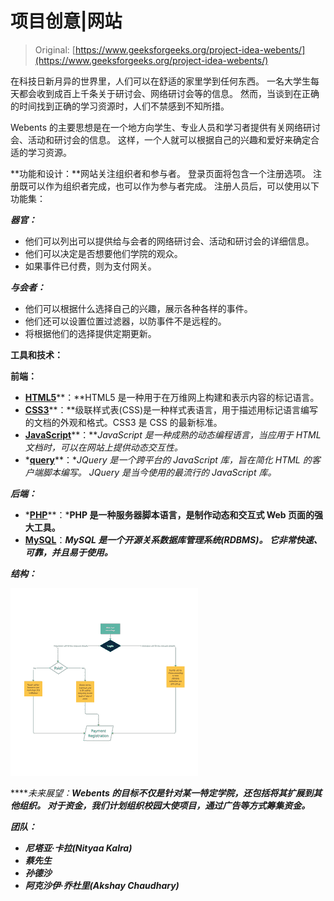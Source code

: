 # 项目创意|网站

> Original: [https://www.geeksforgeeks.org/project-idea-webents/](https://www.geeksforgeeks.org/project-idea-webents/)

在科技日新月异的世界里，人们可以在舒适的家里学到任何东西。 一名大学生每天都会收到成百上千条关于研讨会、网络研讨会等的信息。 然而，当谈到在正确的时间找到正确的学习资源时，人们不禁感到不知所措。

Webents 的主要思想是在一个地方向学生、专业人员和学习者提供有关网络研讨会、活动和研讨会的信息。 这样，一个人就可以根据自己的兴趣和爱好来确定合适的学习资源。

**功能和设计：**网站关注组织者和参与者。 登录页面将包含一个注册选项。 注册既可以作为组织者完成，也可以作为参与者完成。 注册人员后，可以使用以下功能集：

***器官：***

*   他们可以列出可以提供给与会者的网络研讨会、活动和研讨会的详细信息。
*   他们可以决定是否想要他们学院的观众。
*   如果事件已付费，则为支付网关。

***与会者：***

*   他们可以根据什么选择自己的兴趣，展示各种各样的事件。
*   他们还可以设置位置过滤器，以防事件不是远程的。
*   将根据他们的选择提供定期更新。

**工具和技术：**

**前端：**

*   [**HTML5**](https://www.geeksforgeeks.org/html-tutorials/)**：**HTML5 是一种用于在万维网上构建和表示内容的标记语言。
*   [**CSS3**](https://www.geeksforgeeks.org/css-tutorials/)**：**级联样式表(CSS)是一种样式表语言，用于描述用标记语言编写的文档的外观和格式。CSS3 是 CSS 的最新标准。
*   [**JavaScript**](https://www.geeksforgeeks.org/javascript-tutorial/)**：***JavaScript 是一种成熟的动态编程语言，当应用于 HTML 文档时，可以在网站上提供动态交互性。*
*   *[**query**](https://www.geeksforgeeks.org/jquery-tutorials/)**：**JQuery 是一个跨平台的 JavaScript 库，旨在简化 HTML 的客户端脚本编写。 JQuery 是当今使用的最流行的 JavaScript 库。*

***后端：***

*   *[**PHP**](https://www.geeksforgeeks.org/php-tutorials/)**：***PHP 是一种服务器脚本语言，是制作动态和交互式 Web 页面的强大工具。**
*   **[**MySQL**](https://www.geeksforgeeks.org/php-mysql-database-introduction/)**：***MySQL 是一个开源关系数据库管理系统(RDBMS)。 它非常快速、可靠，并且易于使用。***

*****结构：*****

***![](img/61ff23f3c549d72ffbb0c6815113d4cc.png)***

*****未来展望：**Webents 的目标不仅是针对某一特定学院，还包括将其扩展到其他组织。 对于资金，我们计划组织校园大使项目，通过广告等方式筹集资金。***

*****团队：*****

*   ***尼塔亚·卡拉(Nityaa Kalra)***
*   ***蔡先生***
*   ***孙德沙***
*   ***阿克沙伊·乔杜里(Akshay Chaudhary)***